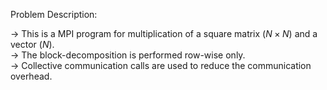 Problem Description:  

-> This is a MPI program for multiplication of a square matrix $(N \times N)$ and a vector $(N)$.  
-> The block-decomposition is performed row-wise only.  
-> Collective communication calls are used to reduce the communication overhead.  

